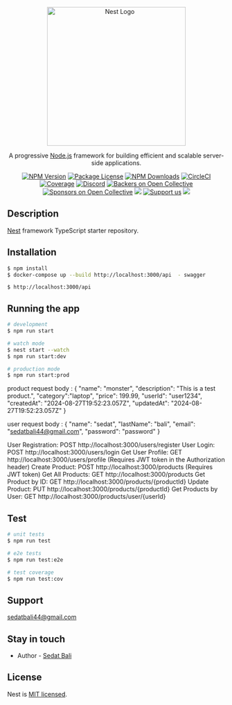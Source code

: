 <p align="center">
  <a href="http://nestjs.com/" target="blank"><img src="https://nestjs.com/img/logo_text.svg" width="320" alt="Nest Logo" /></a>
</p>

[circleci-image]: https://img.shields.io/circleci/build/github/nestjs/nest/master?token=abc123def456
[circleci-url]: https://circleci.com/gh/nestjs/nest

  <p align="center">A progressive <a href="http://nodejs.org" target="_blank">Node.js</a> framework for building efficient and scalable server-side applications.</p>
    <p align="center">
<a href="https://www.npmjs.com/~nestjscore" target="_blank"><img src="https://img.shields.io/npm/v/@nestjs/core.svg" alt="NPM Version" /></a>
<a href="https://www.npmjs.com/~nestjscore" target="_blank"><img src="https://img.shields.io/npm/l/@nestjs/core.svg" alt="Package License" /></a>
<a href="https://www.npmjs.com/~nestjscore" target="_blank"><img src="https://img.shields.io/npm/dm/@nestjs/common.svg" alt="NPM Downloads" /></a>
<a href="https://circleci.com/gh/nestjs/nest" target="_blank"><img src="https://img.shields.io/circleci/build/github/nestjs/nest/master" alt="CircleCI" /></a>
<a href="https://coveralls.io/github/nestjs/nest?branch=master" target="_blank"><img src="https://coveralls.io/repos/github/nestjs/nest/badge.svg?branch=master#9" alt="Coverage" /></a>
<a href="https://discord.gg/G7Qnnhy" target="_blank"><img src="https://img.shields.io/badge/discord-online-brightgreen.svg" alt="Discord"/></a>
<a href="https://opencollective.com/nest#backer" target="_blank"><img src="https://opencollective.com/nest/backers/badge.svg" alt="Backers on Open Collective" /></a>
<a href="https://opencollective.com/nest#sponsor" target="_blank"><img src="https://opencollective.com/nest/sponsors/badge.svg" alt="Sponsors on Open Collective" /></a>
  <a href="https://paypal.me/kamilmysliwiec" target="_blank"><img src="https://img.shields.io/badge/Donate-PayPal-ff3f59.svg"/></a>
    <a href="https://opencollective.com/nest#sponsor"  target="_blank"><img src="https://img.shields.io/badge/Support%20us-Open%20Collective-41B883.svg" alt="Support us"></a>
  <a href="https://twitter.com/nestframework" target="_blank"><img src="https://img.shields.io/twitter/follow/nestframework.svg?style=social&label=Follow"></a>
</p>
  <!--[![Backers on Open Collective](https://opencollective.com/nest/backers/badge.svg)](https://opencollective.com/nest#backer)
  [![Sponsors on Open Collective](https://opencollective.com/nest/sponsors/badge.svg)](https://opencollective.com/nest#sponsor)-->

## Description

[Nest](https://github.com/nestjs/nest) framework TypeScript starter repository.

## Installation

```bash
$ npm install
$ docker-compose up --build http://localhost:3000/api  - swagger
```

```swagger
$ http://localhost:3000/api
```

## Running the app

```bash
# development
$ npm run start

# watch mode
$ nest start --watch
$ npm run start:dev

# production mode
$ npm run start:prod
```

product request body :
{
"name": "monster",
"description": "This is a test product.",
"category":"laptop",
"price": 199.99,
"userId": "user1234",
"createdAt": "2024-08-27T19:52:23.057Z",
"updatedAt": "2024-08-27T19:52:23.057Z"
}

user request body :
{
"name": "sedat",
"lastName": "bali",
"email": "sedatbali44@gmail.com",
"password": "password"
}

User Registration: POST http://localhost:3000/users/register
User Login: POST http://localhost:3000/users/login
Get User Profile: GET http://localhost:3000/users/profile (Requires JWT token in the Authorization header)
Create Product: POST http://localhost:3000/products (Requires JWT token)
Get All Products: GET http://localhost:3000/products
Get Product by ID: GET http://localhost:3000/products/{productId}
Update Product: PUT http://localhost:3000/products/{productId}
Get Products by User: GET http://localhost:3000/products/user/{userId}

## Test

```bash
# unit tests
$ npm run test

# e2e tests
$ npm run test:e2e

# test coverage
$ npm run test:cov
```

## Support

sedatbali44@gmail.com

## Stay in touch

- Author - [Sedat Bali](https://github.com/sedatbali44)

## License

Nest is [MIT licensed](LICENSE).
